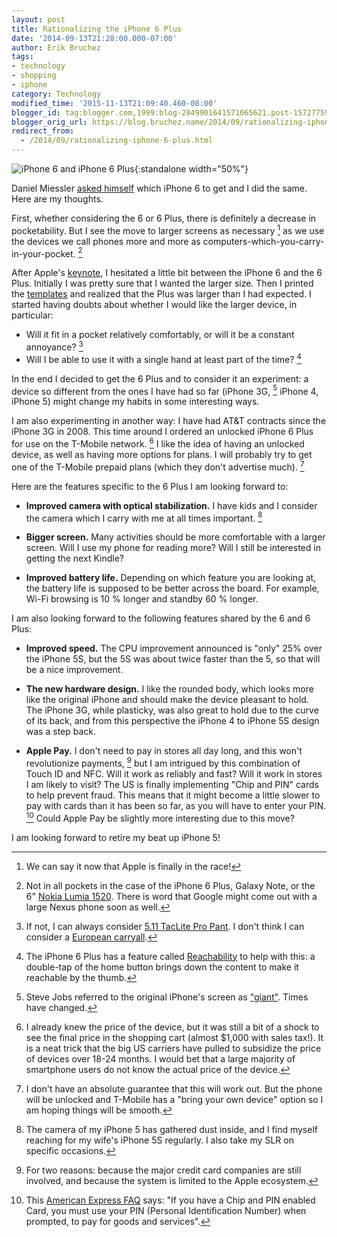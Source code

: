 ```yaml
---
layout: post
title: Rationalizing the iPhone 6 Plus
date: '2014-09-13T21:28:00.000-07:00'
author: Erik Bruchez
tags:
- technology
- shopping
- iphone
category: Technology
modified_time: '2015-11-13T21:09:40.460-08:00'
blogger_id: tag:blogger.com,1999:blog-2849901641571065621.post-1572775997837511806
blogger_orig_url: https://blog.bruchez.name/2014/09/rationalizing-iphone-6-plus.html
redirect_from:
  - /2014/09/rationalizing-iphone-6-plus.html
---
```


![iPhone 6 and iPhone 6 Plus](https://raw.githubusercontent.com/ebruchez/public/master/Blog%20posts/images/2014-09-13-iphone6-500.jpg){:standalone width="50%"}

Daniel Miessler [asked himself](http://danielmiessler.com/blog/why-im-getting-the-iphone-6-plus/) which iPhone 6 to get and I did the same. Here are my thoughts.

First, whether considering the 6 or 6 Plus, there is definitely a decrease in pocketability. But I see the move to larger screens as necessary [^apple-big] as we use the devices we call phones more and more as computers-which-you-carry-in-your-pocket. [^barely]

After Apple's [keynote](http://www.apple.com/live/2014-sept-event/), I hesitated a little bit between the iPhone 6 and the 6 Plus. Initially I was pretty sure that I wanted the larger size. Then I printed the [templates](http://arstechnica.com/apple/2014/09/how-big-is-the-iphone-6-plus-find-out-with-our-handy-paper-template/) and realized that the Plus was larger than I had expected. I started having doubts about whether I would like the larger device, in particular:

- Will it fit in a pocket relatively comfortably, or will it be a constant annoyance? [^pocket]
- Will I be able to use it with a single hand at least part of the time? [^double-touch]

In the end I decided to get the 6 Plus and to consider it an experiment: a device so different from the ones I have had so far (iPhone 3G, [^giant] iPhone 4, iPhone 5) might change my habits in some interesting ways.

I am also experimenting in another way: I have had AT&T contracts since the iPhone 3G in 2008. This time around I ordered an unlocked iPhone 6 Plus for use on the T-Mobile network. [^subsidy] I like the idea of having an unlocked device, as well as having more options for plans. I will probably try to get one of the T-Mobile prepaid plans (which they don't advertise much). [^plans]

Here are the features specific to the 6 Plus I am looking forward to:

- __Improved camera with optical stabilization.__ I have kids and I consider the camera which I carry with me at all times important. [^dust]

- __Bigger screen.__ Many activities should be more comfortable with a larger screen. Will I use my phone for reading more? Will I still be interested in getting the next Kindle?

- __Improved battery life.__ Depending on which feature you are looking at, the battery life is supposed to be better across the board. For example, Wi-Fi browsing is 10 % longer and standby 60 % longer.

I am also looking forward to the following features shared by the 6 and 6 Plus:

- __Improved speed.__ The CPU improvement announced is "only" 25% over the iPhone 5S, but the 5S was about twice faster than the 5, so that will be a nice improvement.

- __The new hardware design.__ I like the rounded body, which looks more like the original iPhone and should make the device pleasant to hold. The iPhone 3G, while plasticky, was also great to hold due to the curve of its back, and from this perspective the iPhone 4 to iPhone 5S design was a step back.

- __Apple Pay.__ I don't need to pay in stores all day long, and this won't revolutionize payments, [^payments] but I am intrigued by this combination of Touch ID and NFC. Will it work as reliably and fast? Will it work in stores I am likely to visit? The US is finally implementing "Chip and PIN" cards to help prevent fraud. This means that it might become a little slower to pay with cards than it has been so far, as you will have to enter your PIN. [^chip] Could Apple Pay be slightly more interesting due to this move?

I am looking forward to retire my beat up iPhone 5!

[^apple-big]: We can say it now that Apple is finally in the race!

[^giant]: Steve Jobs referred to the original iPhone's screen as ["giant"](http://www.engadget.com/2007/01/09/live-from-macworld-2007-steve-jobs-keynote/). Times have changed.

[^dust]: The camera of my iPhone 5 has gathered dust inside, and I find myself reaching for my wife's iPhone 5S regularly. I also take my SLR on specific occasions.

[^naming]:  I have a comment about this statement by Daniel:

    > "We shouldn’t call them that anymore. They’re “mobiles” “devices”."

    John Gruber and Jason Snell make a good point in [this episode of the Talk Show](https://daringfireball.net/thetalkshow/2014/09/08/ep-094) that we will keep calling these devices "phones" as it is unlikely other terms will catch on. The meaning of the word has already shifted (young kids might have never seen a corded house phone or a payphone, for example). It will shift further to mean "that connected rectangle you have in your pocket".

[^barely]: Not in all pockets in the case of the iPhone 6 Plus, Galaxy Note, or the 6" [Nokia Lumia 1520](http://www.nokia.com/global/products/phone/lumia1520/). There is word that Google might come out with a large Nexus phone soon as well.

[^subsidy]:  I already knew the price of the device, but it was still a bit of a shock to see the final price in the shopping cart (almost $1,000 with sales tax!). It is a neat trick that the big US carriers have pulled to subsidize the price of devices over 18-24 months. I would bet that a large majority of smartphone users do not know the actual price of the device.

[^plans]: I don't have an absolute guarantee that this will work out. But the phone will be unlocked and T-Mobile has a "bring your own device" option so I am hoping things will be smooth.

[^pocket]: If not, I can always consider [5.11 TacLite Pro Pant](http://smile.amazon.com/5-11-74273-TacLite-Khaki-34W-32L/dp/B001NEQCP4). I don't think I can consider a [European carryall](https://www.youtube.com/watch?v=YgQDAKsOh-M).

[^double-touch]: The iPhone 6 Plus has a feature called [Reachability](http://appleinsider.com/articles/14/09/09/how-apple-made-the-iphone-6-and-iphone-6-plus-one-handed-use) to help with this: a double-tap of the home button brings down the content to make it reachable by the thumb.

[^payments]: For two reasons: because the major credit card companies are still involved, and because the system is limited to the Apple ecosystem.

[^chip]: This [American Express FAQ](https://www.americanexpress.com/icc/eurodollar/chip-and-pin.html) says: "If you have a Chip and PIN enabled Card, you must use your PIN (Personal Identification Number) when prompted, to pay for goods and services".
